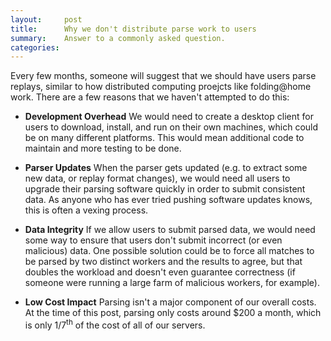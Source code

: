 ```yaml
---
layout:     post
title:      Why we don't distribute parse work to users
summary:    Answer to a commonly asked question.
categories: 
---
```


Every few months, someone will suggest that we should have users parse replays, similar to how distributed computing proejcts like folding@home work.  There are a few reasons that we haven't attempted to do this:

* **Development Overhead** We would need to create a desktop client for users to download, install, and run on their own machines, which could be on many different platforms. This would mean additional code to maintain and more testing to be done.

* **Parser Updates** When the parser gets updated (e.g. to extract some new data, or replay format changes), we would need all users to upgrade their parsing software quickly in order to submit consistent data. As anyone who has ever tried pushing software updates knows, this is often a vexing process.

* **Data Integrity** If we allow users to submit parsed data, we would need some way to ensure that users don't submit incorrect (or even malicious) data. One possible solution could be to force all matches to be parsed by two distinct workers and the results to agree, but that doubles the workload and doesn't even guarantee correctness (if someone were running a large farm of malicious workers, for example).

* **Low Cost Impact** Parsing isn't a major component of our overall costs. At the time of this post, parsing only costs around $200 a month, which is only 1/7<sup>th</sup> of the cost of all of our servers.
